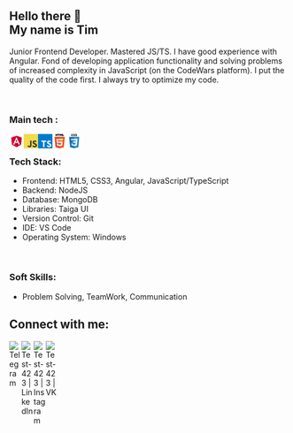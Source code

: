 <h2> Hello there 👋 <br/> My name is Tim</h2>


Junior Frontend Developer. Mastered JS/TS. I have good experience with Angular. Fond of developing application functionality and solving problems of increased complexity in JavaScript (on the CodeWars platform). I put the quality of the code first. I always try to optimize my code.

<br />

### Main tech :
 
<img align="left" alt="Angular" width="26px" src="https://raw.githubusercontent.com/github/explore/80688e429a7d4ef2fca1e82350fe8e3517d3494d/topics/angular/angular.png " />
<img align="left" alt="JavaScript" width="26px" src="https://raw.githubusercontent.com/github/explore/80688e429a7d4ef2fca1e82350fe8e3517d3494d/topics/javascript/javascript.png" />
<img align="left" alt="TypeScript" width="26px" src="https://raw.githubusercontent.com/github/explore/80688e429a7d4ef2fca1e82350fe8e3517d3494d/topics/typescript/typescript.png" /> 
<img align="left" alt="Html5" width="26px" src="https://raw.githubusercontent.com/github/explore/80688e429a7d4ef2fca1e82350fe8e3517d3494d/topics/html/html.png" />
<img align="left" alt="Css" width="26px" src="https://raw.githubusercontent.com/github/explore/80688e429a7d4ef2fca1e82350fe8e3517d3494d/topics/css/css.png" /> 

<br />

### Tech Stack:

- Frontend: HTML5, CSS3, Angular, JavaScript/TypeScript
- Backend: NodeJS
- Database: MongoDB
- Libraries: Taiga UI
- Version Control: Git
- IDE: VS Code
- Operating System: Windows

<br />

### Soft Skills:

- Problem Solving, TeamWork, Communication 

## Connect with me:

[<img align="left" alt="Telegram" width="22px" src="https://cdn.jsdelivr.net/npm/simple-icons@v5/icons/telegram.svg"/>][tg]
[<img align="left" alt="Test-423 | LinkedIn" width="22px" src="https://cdn.jsdelivr.net/npm/simple-icons@v3/icons/linkedin.svg" />][linkedin]
[<img align="left" alt="Test-423 | Instagram" width="22px" src="https://cdn.jsdelivr.net/npm/simple-icons@v3/icons/instagram.svg" />][instagram]
[<img align="left" alt="Test-423 | VK" width="22px" src="https://cdn.jsdelivr.net/npm/simple-icons@v3/icons/vk.svg" />][vk]

<!--
**Test-423/Test-423** is a ✨ _special_ ✨ repository because its `README.md` (this file) appears on your GitHub profile.

Here are some ideas to get you started:

- 🔭 I’m currently working on ...
- 🌱 I’m currently learning ...
- 👯 I’m looking to collaborate on ...
- 🤔 I’m looking for help with ...
- 💬 Ask me about ...
- 📫 How to reach me: ...
- 😄 Pronouns: ...
- ⚡ Fun fact: ...
-->

[linkedin]: https://www.linkedin.com/in/vlad-kalachev-ab87b312a/
[instagram]: https://www.instagram.com/foreverr_funn/
[vk]: https://vk.com/foreverr_funn
[tg]: https://t.me/off_pen

